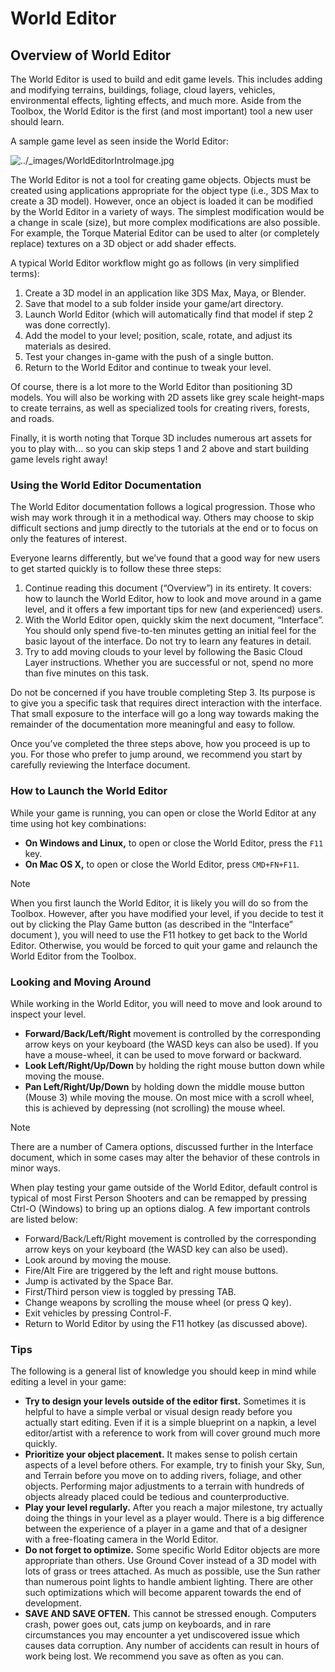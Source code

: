 # World Editor

## Overview of World Editor

The World Editor is used to build and edit game levels. This includes adding and modifying terrains, buildings, foliage, cloud layers, vehicles, environmental effects, lighting effects, and much more. Aside from the Toolbox, the World Editor is the first (and most important) tool a new user should learn.

A sample game level as seen inside the World Editor:

![../\_images/WorldEditorIntroImage.jpg](https://torque-3d.readthedocs.io/en/latest/\_images/WorldEditorIntroImage.jpg)

The World Editor is not a tool for creating game objects. Objects must be created using applications appropriate for the object type (i.e., 3DS Max to create a 3D model). However, once an object is loaded it can be modified by the World Editor in a variety of ways. The simplest modification would be a change in scale (size), but more complex modifications are also possible. For example, the Torque Material Editor can be used to alter (or completely replace) textures on a 3D object or add shader effects.

A typical World Editor workflow might go as follows (in very simplified terms):

1. Create a 3D model in an application like 3DS Max, Maya, or Blender.
2. Save that model to a sub folder inside your game/art directory.
3. Launch World Editor (which will automatically find that model if step 2 was done correctly).
4. Add the model to your level; position, scale, rotate, and adjust its materials as desired.
5. Test your changes in-game with the push of a single button.
6. Return to the World Editor and continue to tweak your level.

Of course, there is a lot more to the World Editor than positioning 3D models. You will also be working with 2D assets like grey scale height-maps to create terrains, as well as specialized tools for creating rivers, forests, and roads.

Finally, it is worth noting that Torque 3D includes numerous art assets for you to play with... so you can skip steps 1 and 2 above and start building game levels right away!

### Using the World Editor Documentation

The World Editor documentation follows a logical progression. Those who wish may work through it in a methodical way. Others may choose to skip difficult sections and jump directly to the tutorials at the end or to focus on only the features of interest.

Everyone learns differently, but we’ve found that a good way for new users to get started quickly is to follow these three steps:

1. Continue reading this document (“Overview”) in its entirety. It covers: how to launch the World Editor, how to look and move around in a game level, and it offers a few important tips for new (and experienced) users.
2. With the World Editor open, quickly skim the next document, “Interface”. You should only spend five-to-ten minutes getting an initial feel for the basic layout of the interface. Do not try to learn any features in detail.
3. Try to add moving clouds to your level by following the Basic Cloud Layer instructions. Whether you are successful or not, spend no more than five minutes on this task.

Do not be concerned if you have trouble completing Step 3. Its purpose is to give you a specific task that requires direct interaction with the interface. That small exposure to the interface will go a long way towards making the remainder of the documentation more meaningful and easy to follow.

Once you’ve completed the three steps above, how you proceed is up to you. For those who prefer to jump around, we recommend you start by carefully reviewing the Interface document.

### How to Launch the World Editor

While your game is running, you can open or close the World Editor at any time using hot key combinations:

* **On Windows and Linux,** to open or close the World Editor, press the `F11` key.
* **On Mac OS X,** to open or close the World Editor, press `CMD+FN+F11`.

Note

When you first launch the World Editor, it is likely you will do so from the Toolbox. However, after you have modified your level, if you decide to test it out by clicking the Play Game button (as described in the “Interface” document ), you will need to use the F11 hotkey to get back to the World Editor. Otherwise, you would be forced to quit your game and relaunch the World Editor from the Toolbox.

### Looking and Moving Around

While working in the World Editor, you will need to move and look around to inspect your level.

* **Forward/Back/Left/Right** movement is controlled by the corresponding arrow keys on your keyboard (the WASD keys can also be used). If you have a mouse-wheel, it can be used to move forward or backward.
* **Look Left/Right/Up/Down** by holding the right mouse button down while moving the mouse.
* **Pan Left/Right/Up/Down** by holding down the middle mouse button (Mouse 3) while moving the mouse. On most mice with a scroll wheel, this is achieved by depressing (not scrolling) the mouse wheel.

Note

There are a number of Camera options, discussed further in the Interface document, which in some cases may alter the behavior of these controls in minor ways.

When play testing your game outside of the World Editor, default control is typical of most First Person Shooters and can be remapped by pressing Ctrl-O (Windows) to bring up an options dialog. A few important controls are listed below:

* Forward/Back/Left/Right movement is controlled by the corresponding arrow keys on your keyboard (the WASD key can also be used).
* Look around by moving the mouse.
* Fire/Alt Fire are triggered by the left and right mouse buttons.
* Jump is activated by the Space Bar.
* First/Third person view is toggled by pressing TAB.
* Change weapons by scrolling the mouse wheel (or press Q key).
* Exit vehicles by pressing Control-F.
* Return to World Editor by using the F11 hotkey (as discussed above).

### Tips

The following is a general list of knowledge you should keep in mind while editing a level in your game:

* **Try to design your levels outside of the editor first.** Sometimes it is helpful to have a simple verbal or visual design ready before you actually start editing. Even if it is a simple blueprint on a napkin, a level editor/artist with a reference to work from will cover ground much more quickly.
* **Prioritize your object placement.** It makes sense to polish certain aspects of a level before others. For example, try to finish your Sky, Sun, and Terrain before you move on to adding rivers, foliage, and other objects. Performing major adjustments to a terrain with hundreds of objects already placed could be tedious and counterproductive.
* **Play your level regularly.** After you reach a major milestone, try actually doing the things in your level as a player would. There is a big difference between the experience of a player in a game and that of a designer with a free-floating camera in the World Editor.
* **Do not forget to optimize.** Some specific World Editor objects are more appropriate than others. Use Ground Cover instead of a 3D model with lots of grass or trees attached. As much as possible, use the Sun rather than numerous point lights to handle ambient lighting. There are other such optimizations which will become apparent towards the end of development.
* **SAVE AND SAVE OFTEN.** This cannot be stressed enough. Computers crash, power goes out, cats jump on keyboards, and in rare circumstances you may encounter a yet undiscovered issue which causes data corruption. Any number of accidents can result in hours of work being lost. We recommend you save as often as you can.
